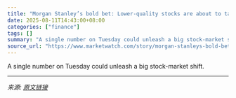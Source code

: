 ```yaml
---
title: "Morgan Stanley’s bold bet: Lower-quality stocks are about to take over"
date: 2025-08-11T14:43:00+08:00
categories: ["finance"]
tags: []
summary: "A single number on Tuesday could unleash a big stock-market shift."
source_url: "https://www.marketwatch.com/story/morgan-stanleys-bold-bet-lower-quality-stocks-are-about-to-take-over-cec5d098?mod=mw_rss_topstories"
---
```


A single number on Tuesday could unleash a big stock-market shift.

---

*来源: [原文链接](https://www.marketwatch.com/story/morgan-stanleys-bold-bet-lower-quality-stocks-are-about-to-take-over-cec5d098?mod=mw_rss_topstories)*
